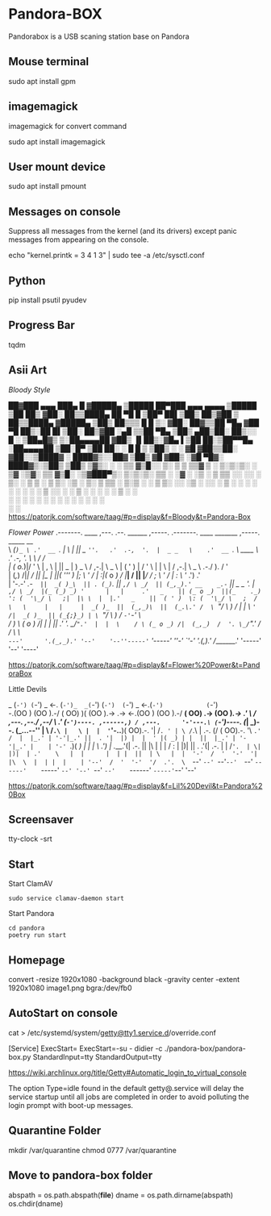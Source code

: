 
Pandora-BOX
============

Pandorabox is a USB scaning station base on Pandora

Mouse terminal
---------------

sudo apt install gpm

imagemagick
-----------

imagemagick for convert command

sudo apt install imagemagick


User mount device
---------------

sudo apt install pmount 


Messages on console
-------------------

Suppress all messages from the kernel (and its drivers) except panic messages from appearing on the console.

echo "kernel.printk = 3 4 1 3" | sudo tee -a /etc/sysctl.conf


Python
------

pip install psutil pyudev

Progress Bar
------------

tqdm


Asii Art
--------
_Bloody Style_

   ██▓███   ▄▄▄       ███▄    █ ▓█████▄  ▒█████   ██▀███   ▄▄▄          ▄▄▄▄    ▒█████  ▒██   ██▒
  ▓██░  ██▒▒████▄     ██ ▀█   █ ▒██▀ ██▌▒██▒  ██▒▓██ ▒ ██▒▒████▄       ▓█████▄ ▒██▒  ██▒▒▒ █ █ ▒░
  ▓██░ ██▓▒▒██  ▀█▄  ▓██  ▀█ ██▒░██   █▌▒██░  ██▒▓██ ░▄█ ▒▒██  ▀█▄     ▒██▒ ▄██▒██░  ██▒░░  █   ░
  ▒██▄█▓▒ ▒░██▄▄▄▄██ ▓██▒  ▐▌██▒░▓█▄   ▌▒██   ██░▒██▀▀█▄  ░██▄▄▄▄██    ▒██░█▀  ▒██   ██░ ░ █ █ ▒ 
  ▒██▒ ░  ░ ▓█   ▓██▒▒██░   ▓██░░▒████▓ ░ ████▓▒░░██▓ ▒██▒ ▓█   ▓██▒   ░▓█  ▀█▓░ ████▓▒░▒██▒ ▒██▒
  ▒▓▒░ ░  ░ ▒▒   ▓▒█░░ ▒░   ▒ ▒  ▒▒▓  ▒ ░ ▒░▒░▒░ ░ ▒▓ ░▒▓░ ▒▒   ▓▒█░   ░▒▓███▀▒░ ▒░▒░▒░ ▒▒ ░ ░▓ ░
  ░▒ ░       ▒   ▒▒ ░░ ░░   ░ ▒░ ░ ▒  ▒   ░ ▒ ▒░   ░▒ ░ ▒░  ▒   ▒▒ ░   ▒░▒   ░   ░ ▒ ▒░ ░░   ░▒ ░
  ░░         ░   ▒      ░   ░ ░  ░ ░  ░ ░ ░ ░ ▒    ░░   ░   ░   ▒       ░    ░ ░ ░ ░ ▒   ░    ░  
               ░  ░         ░    ░        ░ ░     ░           ░  ░    ░          ░ ░   ░    ░  
                               ░                                           ░                   
https://patorjk.com/software/taag/#p=display&f=Bloody&t=Pandora-Box

_Flower Power_
.-------.    ____    ,---.   .--. ______         ,-----.    .-------.       ____     _______       ,-----.     _____     __   
\  _(`)_ \ .'  __ `. |    \  |  ||    _ `''.   .'  .-,  '.  |  _ _   \    .'  __ `. \  ____  \   .'  .-,  '.   \   _\   /  /  
| (_ o._)|/   '  \  \|  ,  \ |  || _ | ) _  \ / ,-.|  \ _ \ | ( ' )  |   /   '  \  \| |    \ |  / ,-.|  \ _ \  .-./ ). /  '   
|  (_,_) /|___|  /  ||  |\_ \|  ||( ''_'  ) |;  \  '_ /  | :|(_ o _) /   |___|  /  || |____/ / ;  \  '_ /  | : \ '_ .') .'    
|   '-.-'    _.-`   ||  _( )_\  || . (_) `. ||  _`,/ \ _/  || (_,_).' __    _.-`   ||   _ _ '. |  _`,/ \ _/  |(_ (_) _) '     
|   |     .'   _    || (_ o _)  ||(_    ._) ': (  '\_/ \   ;|  |\ \  |  |.'   _    ||  ( ' )  \: (  '\_/ \   ;  /    \   \    
|   |     |  _( )_  ||  (_,_)\  ||  (_.\.' /  \ `"/  \  ) / |  | \ `'   /|  _( )_  || (_{;}_) | \ `"/  \  ) /   `-'`-'    \   
/   )     \ (_ o _) /|  |    |  ||       .'    '. \_/``".'  |  |  \    / \ (_ o _) /|  (_,_)  /  '. \_/``".'   /  /   \    \  
`---'      '.(_,_).' '--'    '--''-----'`        '-----'    ''-'   `'-'   '.(_,_).' /_______.'     '-----'    '--'     '----' 
                                                                                                                              
https://patorjk.com/software/taag/#p=display&f=Flower%20Power&t=PandoraBox

Little Devils

_  (`-') (`-')  _ <-. (`-')_  _(`-')                 (`-')  (`-')  _     <-.(`-')            (`-')     
 \-.(OO ) (OO ).-/    \( OO) )( (OO ).->     .->   <-.(OO )  (OO ).-/      __( OO)      .->   (OO )_.-> 
 _.'    \ / ,---.  ,--./ ,--/  \    .'_ (`-')----. ,------,) / ,---.      '-'---.\ (`-')----. (_| \_)--.
(_...--'' | \ /`.\ |   \ |  |  '`'-..__)( OO).-.  '|   /`. ' | \ /`.\     | .-. (/ ( OO).-.  '\  `.'  / 
|  |_.' | '-'|_.' ||  . '|  |) |  |  ' |( _) | |  ||  |_.' | '-'|_.' |    | '-' `.)( _) | |  | \    .') 
|  .___.'(|  .-.  ||  |\    |  |  |  / : \|  |)|  ||  .   .'(|  .-.  |    | /`'.  | \|  |)|  | .'    \  
|  |      |  | |  ||  | \   |  |  '-'  /  '  '-'  '|  |\  \  |  | |  |    | '--'  /  '  '-'  '/  .'.  \ 
`--'      `--' `--'`--'  `--'  `------'    `-----' `--' '--' `--' `--'    `------'    `-----'`--'   '--'

https://patorjk.com/software/taag/#p=display&f=Lil%20Devil&t=Pandora%20Box

Screensaver
-----------

tty-clock -srt

Start
-----
Start ClamAV

    sudo service clamav-daemon start
    
Start Pandora

    cd pandora
    poetry run start


Homepage
--------

convert -resize 1920x1080 -background black -gravity center -extent 1920x1080 image1.png bgra:/dev/fb0

AutoStart on console
--------------------

cat > /etc/systemd/system/getty@tty1.service.d/override.conf

[Service]
ExecStart=
ExecStart=-su - didier -c ./pandora-box/pandora-box.py 
StandardInput=tty
StandardOutput=tty


https://wiki.archlinux.org/title/Getty#Automatic_login_to_virtual_console


The option Type=idle found in the default getty@.service will delay the service startup until all jobs are completed in order to avoid polluting the login prompt with boot-up messages.


Quarantine Folder
-----------------

mkdir /var/quarantine
chmod 0777 /var/quarantine


Move to pandora-box folder
---------------------------

abspath = os.path.abspath(__file__)
dname = os.path.dirname(abspath)
os.chdir(dname)

